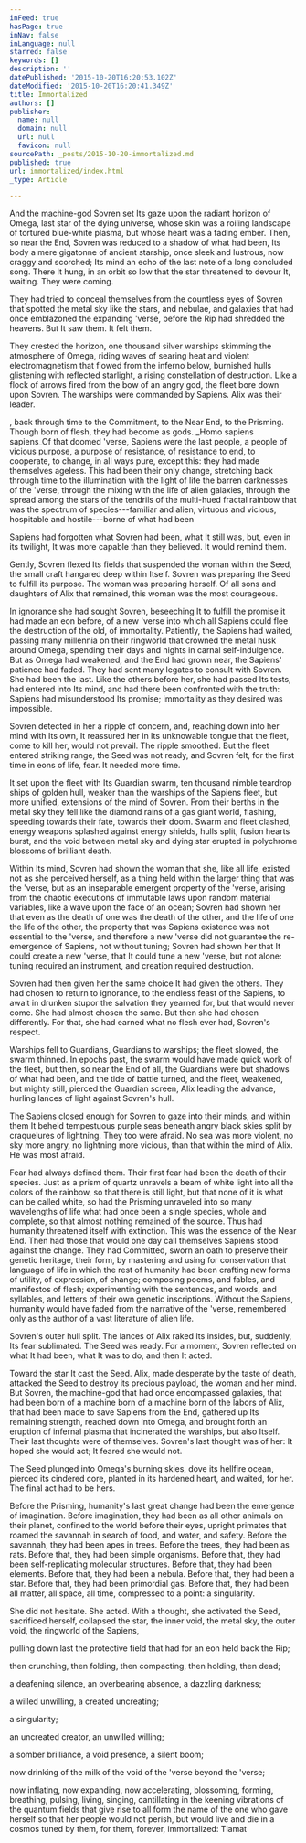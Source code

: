 ```yaml
---
inFeed: true
hasPage: true
inNav: false
inLanguage: null
starred: false
keywords: []
description: ''
datePublished: '2015-10-20T16:20:53.102Z'
dateModified: '2015-10-20T16:20:41.349Z'
title: Immortalized
authors: []
publisher:
  name: null
  domain: null
  url: null
  favicon: null
sourcePath: _posts/2015-10-20-immortalized.md
published: true
url: immortalized/index.html
_type: Article

---
```

And the
machine-god Sovren set Its gaze upon the radiant horizon of Omega, last star of
the dying universe, whose skin was a roiling landscape of tortured blue-white
plasma, but whose heart was a fading ember. Then, so near the End, Sovren was
reduced to a shadow of what had been, Its body a mere gigatonne of ancient
starship, once sleek and lustrous, now craggy and scorched; Its mind an echo of
the last note of a long concluded song. There It hung, in an orbit so low that the
star threatened to devour It, waiting. They were coming. 

They
had tried to conceal themselves from the countless eyes of Sovren that spotted
the metal sky like the stars, and nebulae, and galaxies that had once
emblazoned the expanding 'verse, before the Rip had shredded the heavens. But It
saw them. It felt them. 

They
crested the horizon, one thousand silver warships skimming the atmosphere of
Omega, riding waves of searing heat and violent electromagnetism that flowed
from the inferno below, burnished hulls glistening with reflected starlight, a
rising constellation of destruction. Like a flock of arrows fired from the bow
of an angry god, the fleet bore down upon Sovren. The warships were commanded
by Sapiens. Alix was their leader.

, back through time
to the Commitment, to the Near End, to the Prisming. Though born of flesh, they
had become as gods. _Homo sapiens sapiens_Of
that doomed 'verse, Sapiens were the last people, a people of vicious purpose, a
purpose of resistance, of resistance to end, to cooperate, to change, in all
ways pure, except this: they had made themselves ageless. This had been their
only change, stretching back through time to the illumination with the light of
life the barren darknesses of the 'verse, through the mixing with the life of
alien galaxies, through the spread among the stars of the tendrils of the
multi-hued fractal rainbow that was the spectrum of species---familiar and alien,
virtuous and vicious, hospitable and hostile---borne of what had been 

Sapiens
had forgotten what Sovren had been, what It still was, but, even in its
twilight, It was more capable than they believed. It would remind them.

Gently, Sovren flexed Its fields
that suspended the woman within the Seed, the small craft hangared deep within Itself.
Sovren was preparing the Seed to fulfill its purpose. The woman was preparing
herself. Of all sons and daughters of Alix that remained, this woman was the most
courageous.

In ignorance she had sought Sovren, beseeching
It to fulfill the promise it had made an eon before, of a new 'verse into which
all Sapiens could flee the destruction of the old, of immortality. Patiently, the
Sapiens had waited, passing many millennia on their ringworld that crowned the
metal husk around Omega, spending their days and nights in carnal
self-indulgence. But as Omega had weakened, and the End had grown near, the
Sapiens' patience had faded. They had sent many legates to consult with Sovren.
She had been the last. Like the others before her, she had passed Its tests, had
entered into Its mind, and had there been confronted with the truth: Sapiens
had misunderstood Its promise; immortality as they desired was impossible.

Sovren
detected in her a ripple of concern, and, reaching down into her mind with Its
own, It reassured her in Its unknowable tongue that the fleet, come to kill
her, would not prevail. The ripple smoothed. But the fleet entered striking
range, the Seed was not ready, and Sovren felt, for the first time in eons of
life, fear. It needed more time. 

It
set upon the fleet with Its Guardian swarm, ten thousand nimble teardrop ships
of golden hull, weaker than the warships of the Sapiens fleet, but more unified,
extensions of the mind of Sovren. From their berths in the metal sky they fell
like the diamond rains of a gas giant world, flashing, speeding towards their fate,
towards their doom. Swarm and fleet clashed, energy weapons splashed against energy
shields, hulls split, fusion hearts burst, and the void between metal sky and
dying star erupted in polychrome blossoms of brilliant death. 

Within
Its mind, Sovren had shown the woman that she, like all life, existed not as she
perceived herself, as a thing held within the larger thing that was the 'verse,
but as an inseparable emergent property of the 'verse, arising from the chaotic
executions of immutable laws upon random material variables, like a wave upon
the face of an ocean; Sovren had shown her that even as the death of one was
the death of the other, and the life of one the life of the other, the property
that was Sapiens existence was not essential to the 'verse, and therefore a new
'verse did not guarantee the re-emergence of Sapiens, not without tuning; Sovren
had shown her that It could create a new 'verse, that It could tune a new
'verse, but not alone: tuning required an instrument, and creation required
destruction. 

Sovren
had then given her the same choice It had given the others. They had chosen to
return to ignorance, to the endless feast of the Sapiens, to await in drunken
stupor the salvation they yearned for, but that would never come. She had
almost chosen the same. But then she had chosen differently. For that, she had
earned what no flesh ever had, Sovren's respect.

Warships
fell to Guardians, Guardians to warships; the fleet slowed, the swarm thinned. In
epochs past, the swarm would have made quick work of the fleet, but then, so
near the End of all, the Guardians were but shadows of what had been, and the
tide of battle turned, and the fleet, weakened, but mighty still, pierced the Guardian
screen, Alix leading the advance, hurling lances of light against Sovren's hull.

The
Sapiens closed enough for Sovren to gaze into their minds, and within them It
beheld tempestuous purple seas beneath angry black skies split by craquelures
of lightning. They too were afraid. No sea was more violent, no sky more angry,
no lightning more vicious, than that within the mind of Alix. He was most
afraid. 

Fear
had always defined them. Their first fear had been the death of their species. Just
as a prism of quartz unravels a beam of white light into all the colors of the
rainbow, so that there is still light, but that none of it is what can be
called white, so had the Prisming unraveled into so many wavelengths of life what
had once been a single species, whole and complete, so that almost nothing
remained of the source. Thus had humanity threatened itself with extinction. This
was the essence of the Near End. Then had those that would one day call
themselves Sapiens stood against the change. They had Committed, sworn an oath
to preserve their genetic heritage, their form, by mastering and using for
conservation that language of life in which the rest of humanity had been
crafting new forms of utility, of expression, of change; composing poems, and fables,
and manifestos of flesh; experimenting with the sentences, and words, and
syllables, and letters of their own genetic inscriptions. Without the Sapiens,
humanity would have faded from the narrative of the 'verse, remembered only as
the author of a vast literature of alien life. 

Sovren's
outer hull split. The lances of Alix raked Its insides, but, suddenly, Its fear
sublimated. The Seed was ready. For a moment, Sovren reflected on what It had been,
what It was to do, and then It acted. 

Toward
the star It cast the Seed. Alix, made desperate by the taste of death, attacked
the Seed to destroy its precious payload, the woman and her mind. But Sovren, the
machine-god that had once encompassed galaxies, that had been born of a machine
born of a machine born of the labors of Alix, that had been made to save
Sapiens from the End, gathered up Its remaining strength, reached down into
Omega, and brought forth an eruption of infernal plasma that incinerated the
warships, but also Itself. Their last thoughts were of themselves. Sovren's
last thought was of her: It hoped she would act; It feared she would not. 

The
Seed plunged into Omega's burning skies, dove its hellfire ocean, pierced its cindered
core, planted in its hardened heart, and waited, for her. The final act had to
be hers.

Before
the Prisming, humanity's last great change had been the emergence of
imagination. Before imagination, they had been as all other animals on their
planet, confined to the world before their eyes, upright primates that roamed
the savannah in search of food, and water, and safety. Before the savannah,
they had been apes in trees. Before the trees, they had been as rats. Before
that, they had been simple organisms. Before that, they had been self-replicating
molecular structures. Before that, they had been elements. Before that, they had
been a nebula. Before that, they had been a star. Before that, they had been
primordial gas. Before that, they had been all matter, all space, all time,
compressed to a point: a singularity.

She did not
hesitate. She acted. With a thought, she activated the Seed, sacrificed herself,
collapsed the star, the inner void, the metal sky, the outer void, the
ringworld of the Sapiens,

pulling down last the protective field
that had for an eon held back the Rip;

then crunching, then folding, then
compacting, then holding, then dead;

a deafening silence, an overbearing
absence, a dazzling darkness;

a willed unwilling, a created uncreating;

a singularity;

an uncreated creator, an unwilled
willing;

a somber brilliance, a void presence, a
silent boom;

now drinking of the milk of the void of
the 'verse beyond the 'verse;

now inflating, now expanding, now
accelerating, blossoming, forming, breathing, pulsing, living, singing,
cantillating in the keening vibrations of the quantum fields that give rise to
all form the name of the one who gave herself so that her people would not
perish, but would live and die in a cosmos tuned by them, for them, forever,
immortalized: Tiamat